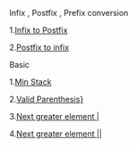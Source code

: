 
Infix , Postfix , Prefix conversion

1.[Infix to Postfix](https://www.geeksforgeeks.org/problems/infix-to-postfix-1587115620/1?utm_source=youtube&utm_medium=collab_striver_ytdescription&utm_campaign=infix-to-postfix)

2.[Postfix to infix](https://www.geeksforgeeks.org/problems/postfix-to-infix-conversion/1?utm_source=youtube&utm_medium=collab_striver_ytdescription&utm_campaign=postfix-to-prefix-conversion)

Basic

1.[Min Stack](https://leetcode.com/problems/min-stack/)

2.[Valid Parenthesis}](https://leetcode.com/problems/valid-parentheses/submissions/1596175612/)

3.[Next greater element |](https://leetcode.com/problems/next-greater-element-i/description/)

4.[Next greater element ||](https://leetcode.com/problems/next-greater-element-ii/submissions/1597240746/)
